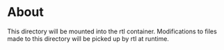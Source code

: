 # About

This directory will be mounted into the rtl container. Modifications to files made to this directory will be picked up by rtl at runtime.